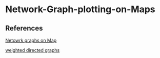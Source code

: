 # Network-Graph-plotting-on-Maps

## References
[Netowrk graphs on Map](https://youtu.be/RlVtbuRpKTw)

[weighted directed graphs](https://transport-systems.imperial.ac.uk/tf/60008_21/n2_2_weighted_and_directed_graphs.html)
